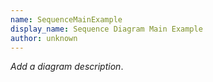 ```yaml
---
name: SequenceMainExample
display_name: Sequence Diagram Main Example
author: unknown
---
```

_Add a diagram description_.
